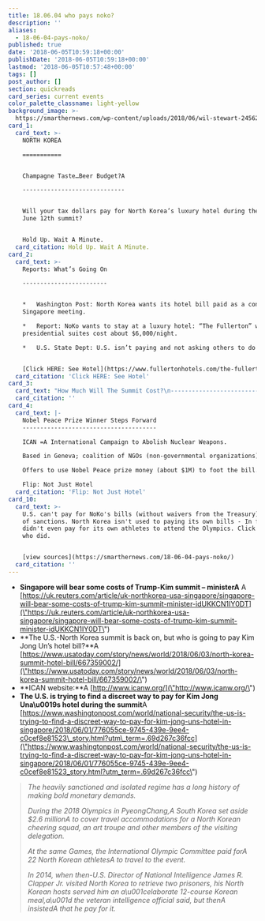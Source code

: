 ```yaml
---
title: 18.06.04 who pays noko?
description: ''
aliases:
  - 18-06-04-pays-noko/
published: true
date: '2018-06-05T10:59:18+00:00'
publishDate: '2018-06-05T10:59:18+00:00'
lastmod: '2018-06-05T10:57:48+00:00'
tags: []
post_author: []
section: quickreads
card_series: current events
color_palette_classname: light-yellow
background_image: >-
  https://smarthernews.com/wp-content/uploads/2018/06/wil-stewart-24562-unsplash-scaled.jpg
card_1:
  card_text: >-
    NORTH KOREA

    ===========


    Champagne Taste…Beer Budget?A

    -----------------------------


    Will your tax dollars pay for North Korea’s luxury hotel during the historic
    June 12th summit?


    Hold Up. Wait A Minute.
  card_citation: Hold Up. Wait A Minute.
card_2:
  card_text: >-
    Reports: What’s Going On

    ------------------------


    *   Washington Post: North Korea wants its hotel bill paid as a condition of
    Singapore meeting.

    *   Report: NoKo wants to stay at a luxury hotel: “The Fullerton” where
    presidential suites cost about $6,000/night.

    *   U.S. State Dept: U.S. isn’t paying and not asking others to do so.


    [Click HERE: See Hotel](https://www.fullertonhotels.com/the-fullerton-hotel)
  card_citation: 'Click HERE: See Hotel'
card_3:
  card_text: "How Much Will The Summit Cost?\n------------------------------\n\n**Short Answer: No one knows.**\n\nWe don’t even know the precise location of the summit (a resort island called “Sentosa” rumored as meeiting ground).\n\nSingapore says: “…wea\x19re willing to bear (some of the costs) to play a small part in this historic meeting.”"
  card_citation: ''
card_4:
  card_text: |-
    Nobel Peace Prize Winner Steps Forward
    --------------------------------------

    ICAN =A International Campaign to Abolish Nuclear Weapons.

    Based in Geneva; coalition of NGOs (non-governmental organizations).

    Offers to use Nobel Peace prize money (about $1M) to foot the bill.

    Flip: Not Just Hotel
  card_citation: 'Flip: Not Just Hotel'
card_10:
  card_text: >-
    U.S. can't pay for NoKo's bills (without waivers from the Treasury) because
    of sanctions. North Korea isn't used to paying its own bills - In fact, it
    didn't even pay for its own athletes to attend the Olympics. Click to see
    who did.


    [view sources](https://smarthernews.com/18-06-04-pays-noko/)
  card_citation: ''
---
```

*   **Singapore will bear some costs of Trump-Kim summit – ministerA** A [https://uk.reuters.com/article/uk-northkorea-usa-singapore/singapore-will-bear-some-costs-of-trump-kim-summit-minister-idUKKCN1IY0DT](\"https://uk.reuters.com/article/uk-northkorea-usa-singapore/singapore-will-bear-some-costs-of-trump-kim-summit-minister-idUKKCN1IY0DT\")
*   **The U.S.-North Korea summit is back on, but who is going to pay Kim Jong Un’s hotel bill?**A [https://www.usatoday.com/story/news/world/2018/06/03/north-korea-summit-hotel-bill/667359002/](\"https://www.usatoday.com/story/news/world/2018/06/03/north-korea-summit-hotel-bill/667359002/\")
*   **ICAN website:**A [http://www.icanw.org/](\"http://www.icanw.org/\")
*   **The U.S. is trying to find a discreet way to pay for Kim Jong Una\\u0019s hotel during the summit**A [https://www.washingtonpost.com/world/national-security/the-us-is-trying-to-find-a-discreet-way-to-pay-for-kim-jong-uns-hotel-in-singapore/2018/06/01/776055ce-9745-439e-9ee4-c0cef8e81523\_story.html?utm\_term=.69d267c36fcc](\"https://www.washingtonpost.com/world/national-security/the-us-is-trying-to-find-a-discreet-way-to-pay-for-kim-jong-uns-hotel-in-singapore/2018/06/01/776055ce-9745-439e-9ee4-c0cef8e81523_story.html?utm_term=.69d267c36fcc\")

> _The heavily sanctioned and isolated regime has a long history of making bold monetary demands._
> 
> _During the 2018 Olympics in PyeongChang,A South Korea set aside $2.6 millionA to cover travel accommodations for a North Korean cheering squad, an art troupe and other members of the visiting delegation._
> 
> _At the same Games, the International Olympic Committee paid forA 22 North Korean athletesA to travel to the event._
> 
> _In 2014, when then-U.S. Director of National Intelligence James R. Clapper Jr. visited North Korea to retrieve two prisoners, his North Korean hosts served him an a\\u001celaborate 12-course Korean meal,a\\u001d the veteran intelligence official said, but thenA insistedA that he pay for it._